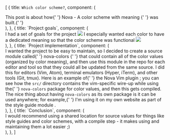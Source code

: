 [
{
title: `Which color scheme?`,
component: (
<div>
<Paragraph>
This post is about how{' '}
<Anchor href="/projects/nova">
Nova - A color scheme with meaning
</Anchor>{' '}
was built.{' '}
</Paragraph>
</div>
),
},
{
title: `Project goals`,
component: (
<div>
<Paragraph>I had a set of goals for the project</Paragraph>
<Image
src="/static/nova-characteristics.png"
description={`Nova color scheme goals`}
/>
<Paragraph>
I especially wanted each color to have a dedicated meaning so that
the color scheme was functional
</Paragraph>
<Image
src="/static/nova-color-meanings.png"
description={`Nova color scheme color meanings`}
/>
</div>
),
},
{
title: `Project implementation`,
component: (
<div>
<Paragraph>
I wanted the project to be easy to maintain, so I decided to
create a source module called{' '}
<Anchor href="https://github.com/trevordmiller/nova-colors">
nova-colors
</Anchor>{' '}
that could contain all of the color values (organized by color
meaning), and then use this module in the repo for each editor and
tool so that they could all be updated from the same source. I did
this for editors (Vim, Atom), terminal emulators (Hyper, iTerm),
and other tools (Git, tmux). Here is an example of{' '}
<Anchor href="https://github.com/trevordmiller/nova-vim/blob/master/src/index.js">
the Nova Vim plugin
</Anchor>; you can see how the <Code>src/</Code> directory
contains the vim-specific wire-up while using the{' '}
<Code>nova-colors</Code> package for color values, and then this
gets compiled.
</Paragraph>
<Paragraph>
The nice thing about having <Code>nova-colors</Code> as its own
package is it can be used anywhere; for example,{' '}
<Anchor href="https://github.com/trevordmiller/trevordmiller-website/blob/master/utils/theme/index.js#L1-L10">
I&apos;m using it on my own website as part of the style guide
module
</Anchor>.
</Paragraph>
</div>
),
},
{
title: `Conclusion`,
component: (
<div>
<Paragraph>
I would recommend using a shared location for source values for
things like style guides and color schemes, with a compile step -
it makes using and maintaining them a lot easier ;)
</Paragraph>
</div>
),
},
]
